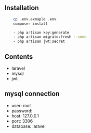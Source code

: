 ## Installation

```bash
    cp .env.exmaple .env
    composer install
```

```bash
    - php artisan key:generate
    - php artisan migrate:fresh --seed
    - php artisan jwt:secret
```


 ## Contents

 - laravel
 - mysql
 - jwt


## mysql connection
- user: root
- password: 
- host: 127.0.0.1
- port: 3306
- database: laravel
